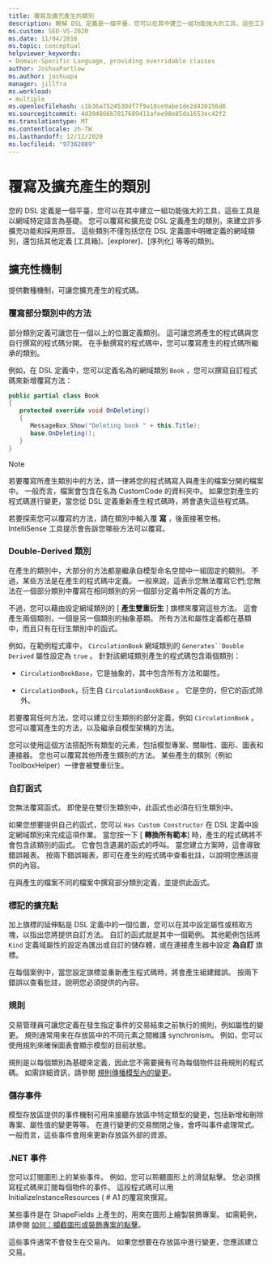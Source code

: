 ```yaml
---
title: 覆寫及擴充產生的類別
description: 瞭解 DSL 定義是一個平臺，您可以在其中建立一組功能強大的工具，這些工具是以網域特定語言為基礎。
ms.custom: SEO-VS-2020
ms.date: 11/04/2016
ms.topic: conceptual
helpviewer_keywords:
- Domain-Specific Language, providing overridable classes
author: JoshuaPartlow
ms.author: joshuapa
manager: jillfra
ms.workload:
- multiple
ms.openlocfilehash: c1b36a7524530df7f9a18ce9abe1de2d430156d6
ms.sourcegitcommit: 4d394866b7817689411afee98e85da1653ec42f2
ms.translationtype: MT
ms.contentlocale: zh-TW
ms.lasthandoff: 12/12/2020
ms.locfileid: "97362089"
---
```

# <a name="override-and-extend-the-generated-classes"></a>覆寫及擴充產生的類別

您的 DSL 定義是一個平臺，您可以在其中建立一組功能強大的工具，這些工具是以網域特定語言為基礎。 您可以覆寫和擴充從 DSL 定義產生的類別，來建立許多擴充功能和採用原音。 這些類別不僅包括您在 DSL 定義圖中明確定義的網域類別，還包括其他定義 [工具箱]、[explorer]、[序列化] 等等的類別。

## <a name="extensibility-mechanisms"></a>擴充性機制

提供數種機制，可讓您擴充產生的程式碼。

### <a name="override-methods-in-a-partial-class"></a>覆寫部分類別中的方法

部分類別定義可讓您在一個以上的位置定義類別。 這可讓您將產生的程式碼與您自行撰寫的程式碼分開。 在手動撰寫的程式碼中，您可以覆寫產生的程式碼所繼承的類別。

例如，在 DSL 定義中，您可以定義名為的網域類別 `Book` ，您可以撰寫自訂程式碼來新增覆寫方法：

```csharp
public partial class Book
{
   protected override void OnDeleting()
   {
      MessageBox.Show("Deleting book " + this.Title);
      base.OnDeleting();
   }
}
```

> [!NOTE]
> 若要覆寫所產生類別中的方法，請一律將您的程式碼寫入與產生的檔案分開的檔案中。 一般而言，檔案會包含在名為 CustomCode 的資料夾中。 如果您對產生的程式碼進行變更，當您從 DSL 定義重新產生程式碼時，將會遺失這些程式碼。

若要探索您可以覆寫的方法，請在類別中輸入覆 **寫** ，後面接著空格。 IntelliSense 工具提示會告訴您哪些方法可以覆寫。

### <a name="double-derived-classes"></a>Double-Derived 類別

在產生的類別中，大部分的方法都是繼承自模型命名空間中一組固定的類別。 不過，某些方法是在產生的程式碼中定義。 一般來說，這表示您無法覆寫它們;您無法在一個部分類別中覆寫在相同類別的另一個部分定義中所定義的方法。

不過，您可以藉由設定網域類別的 [ **產生雙重衍生** ] 旗標來覆寫這些方法。 這會產生兩個類別，一個是另一個類別的抽象基類。 所有方法和屬性定義都在基類中，而且只有在衍生類別中的函式。

例如，在範例程式庫中， `CirculationBook` 網域類別的 `Generates``Double Derived` 屬性設定為 `true` 。 針對該網域類別產生的程式碼包含兩個類別：

- `CirculationBookBase`，它是抽象的，其中包含所有方法和屬性。

- `CirculationBook`，衍生自 `CirculationBookBase` 。 它是空的，但它的函式除外。

若要覆寫任何方法，您可以建立衍生類別的部分定義，例如 `CirculationBook` 。 您可以覆寫產生的方法，以及繼承自模型架構的方法。

您可以使用這個方法搭配所有類型的元素，包括模型專案、關聯性、圖形、圖表和連接器。 您也可以覆寫其他所產生類別的方法。 某些產生的類別（例如 ToolboxHelper）一律會被雙重衍生。

### <a name="custom-constructors"></a>自訂函式

您無法覆寫函式。 即使是在雙衍生類別中，此函式也必須在衍生類別中。

如果您想要提供自己的函式，您可以 `Has Custom Constructor` 在 DSL 定義中設定網域類別來完成這項作業。 當您按一下 [ **轉換所有範本**] 時，產生的程式碼將不會包含該類別的函式。 它會包含遺漏的函式的呼叫。 當您建立方案時，這會導致錯誤報表。 按兩下錯誤報表，即可在產生的程式碼中查看批註，以說明您應該提供的內容。

在與產生的檔案不同的檔案中撰寫部分類別定義，並提供此函式。

### <a name="flagged-extension-points"></a>標記的擴充點

加上旗標的延伸點是 DSL 定義中的一個位置，您可以在其中設定屬性或核取方塊，以指出您將提供自訂方法。 自訂的函式就是其中一個範例。 其他範例包括將 `Kind` 定義域屬性的設定為匯出或自訂的儲存體，或在連接產生器中設定 **為自訂** 旗標。

在每個案例中，當您設定旗標並重新產生程式碼時，將會產生組建錯誤。 按兩下錯誤以查看批註，說明您必須提供的內容。

### <a name="rules"></a>規則

交易管理員可讓您定義在發生指定事件的交易結束之前執行的規則，例如屬性的變更。 規則通常用來在存放區中的不同元素之間維護 synchronism。 例如，您可以使用規則來確保圖表會顯示模型的目前狀態。

規則是以每個類別為基礎來定義，因此您不需要擁有可為每個物件註冊規則的程式碼。 如需詳細資訊，請參閱 [規則傳播模型內的變更](../modeling/rules-propagate-changes-within-the-model.md)。

### <a name="store-events"></a>儲存事件

模型存放區提供的事件機制可用來接聽存放區中特定類型的變更，包括新增和刪除專案、屬性值的變更等等。 在進行變更的交易關閉之後，會呼叫事件處理常式。 一般而言，這些事件會用來更新存放區外部的資源。

### <a name="net-events"></a>.NET 事件

您可以訂閱圖形上的某些事件。 例如，您可以聆聽圖形上的滑鼠點擊。 您必須撰寫程式碼來訂閱每個物件的事件。 這段程式碼可以用 InitializeInstanceResources ( # A1 的覆寫來撰寫。

某些事件是在 ShapeFields 上產生的，用來在圖形上繪製裝飾專案。 如需範例，請參閱 [如何：攔截圖形或裝飾專案的點擊](../modeling/how-to-intercept-a-click-on-a-shape-or-decorator.md)。

這些事件通常不會發生在交易內。 如果您想要在存放區中進行變更，您應該建立交易。
